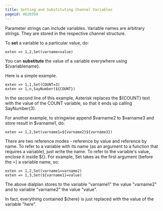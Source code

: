 ```yaml
---
title: Setting and Substituting Channel Variables
pageid: 4620350
---
```


Parameter strings can include variables. Variable names are arbitrary strings. They are stored in the respective channel structure.

To **set** a variable to a particular value, do:

```
exten => 1,2,Set(varname=value)

```

You can **substitute** the value of a variable everywhere using ${variablename}.

Here is a simple example.

```
exten => 1,1,Set(COUNT=3)
exten => 1,n,SayNumber(${COUNT})

```

In the second line of this example, Asterisk replaces the ${COUNT} text with the value of the COUNT variable, so that it ends up calling SayNumber(3).

For another example, to stringwise append $varname2 to $varname3 and store result in $varname1, do:

```
exten => 1,2,Set(varname1=${varname2}${varname3})

```

There are two reference modes - reference by value and reference by name. To refer to a variable with its name (as an argument to a function that requires a variable), just write the name. To refer to the variable's value, enclose it inside ${}. For example, Set takes as the first argument (before the =) a variable name, so:

```
exten => 1,2,Set(varname1=varname2)
exten => 1,3,Set(${varname1}=value)

```

The above dialplan stores to the variable "varname1" the value "varname2" and to variable "varname2" the value "value".

In fact, everything contained ${here} is just replaced with the value of the variable "here".

